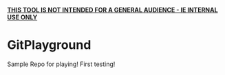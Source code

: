 [**THIS TOOL IS NOT INTENDED FOR A GENERAL AUDIENCE - IE INTERNAL USE ONLY**](#f54242)


# GitPlayground

Sample Repo for playing!
First testing!
